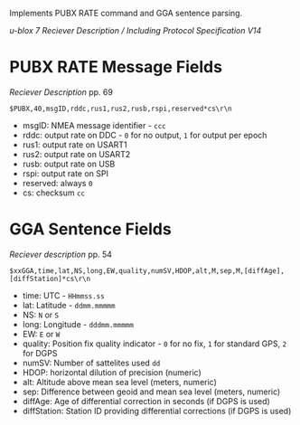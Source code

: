 Implements PUBX RATE command and GGA sentence parsing.

*u-blox 7 Reciever Description / Including Protocol Specification V14*
# PUBX RATE Message Fields
*Reciever Description* pp. 69

`$PUBX,40,msgID,rddc,rus1,rus2,rusb,rspi,reserved*cs\r\n`

- msgID: NMEA message identifier - `ccc`
- rddc: output rate on DDC - `0` for no output, `1` for output per epoch
- rus1: output rate on USART1
- rus2: output rate on USART2
- rusb: output rate on USB
- rspi: output rate on SPI
- reserved: always `0`
- cs: checksum `cc`

# GGA Sentence Fields
*Reciever description* pp. 54

`$xxGGA,time,lat,NS,long,EW,quality,numSV,HDOP,alt,M,sep,M,[diffAge],[diffStation]*cs\r\n`

- time: UTC - `HHmmss.ss`
- lat: Latitude - `ddmm.mmmmm`
- NS: `N` or `S`
- long: Longitude - `dddmm.mmmmm`
- EW: `E` or `W`
- quality: Position fix quality indicator - `0` for no fix, `1` for standard GPS,
  `2` for DGPS
- numSV: Number of sattelites used `dd`
- HDOP: horizontal dilution of precision (numeric)
- alt: Altitude above mean sea level (meters, numeric)
- sep: Difference between geoid and mean sea level (meters, numeric)
- diffAge: Age of differential correction in seconds (if DGPS is used)
- diffStation: Station ID providing differential corrections (if DGPS is used)
